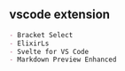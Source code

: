 
## vscode extension


```md
- Bracket Select
- ElixirLs
- Svelte for VS Code
- Markdown Preview Enhanced

```

```js

```
